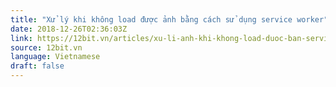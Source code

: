 ```yaml
---
title: "Xử lý khi không load được ảnh bằng cách sử dụng service worker"
date: 2018-12-26T02:36:03Z
link: https://12bit.vn/articles/xu-li-anh-khi-khong-load-duoc-ban-service-worker/
source: 12bit.vn
language: Vietnamese
draft: false
---
```

